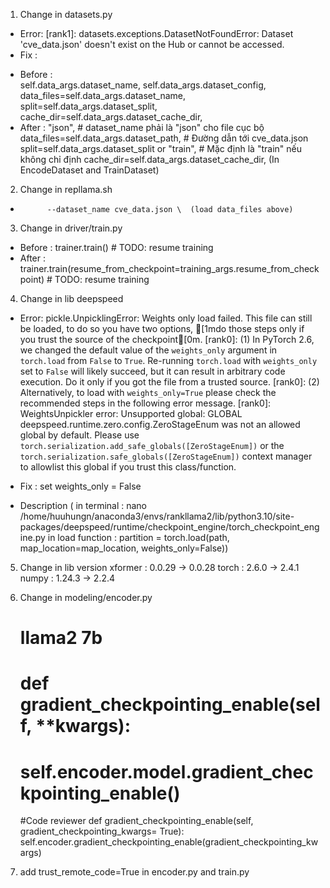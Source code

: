 1) Change in datasets.py 
- Error: [rank1]: datasets.exceptions.DatasetNotFoundError: Dataset 'cve_data.json' doesn't exist on the Hub or cannot be accessed.
- Fix : 
+ Before :  
            self.data_args.dataset_name,
            self.data_args.dataset_config,
            data_files=self.data_args.dataset_name,
            split=self.data_args.dataset_split,
            cache_dir=self.data_args.dataset_cache_dir,
+ After :
            "json",  # dataset_name phải là "json" cho file cục bộ
            data_files=self.data_args.dataset_path,  # Đường dẫn tới cve_data.json
            split=self.data_args.dataset_split or "train",  # Mặc định là "train" nếu không chỉ định
            cache_dir=self.data_args.dataset_cache_dir,
(In EncodeDataset and TrainDataset)

2) Change in repllama.sh 

+           --dataset_name cve_data.json \  (load data_files above)

3) Change in driver/train.py
+ Before :     trainer.train()  # TODO: resume training
+ After :     trainer.train(resume_from_checkpoint=training_args.resume_from_checkpoint)  # TODO: resume training

4) Change in lib deepspeed
- Error: pickle.UnpicklingError: Weights only load failed. This file can still be loaded, to do so you have two options, [1mdo those steps only if you trust the source of the checkpoint[0m. 
[rank0]: 	(1) In PyTorch 2.6, we changed the default value of the `weights_only` argument in `torch.load` from `False` to `True`. Re-running `torch.load` with `weights_only` set to `False` will likely succeed, but it can result in arbitrary code execution. Do it only if you got the file from a trusted source.
[rank0]: 	(2) Alternatively, to load with `weights_only=True` please check the recommended steps in the following error message.
[rank0]: 	WeightsUnpickler error: Unsupported global: GLOBAL deepspeed.runtime.zero.config.ZeroStageEnum was not an allowed global by default. Please use `torch.serialization.add_safe_globals([ZeroStageEnum])` or the `torch.serialization.safe_globals([ZeroStageEnum])` context manager to allowlist this global if you trust this class/function.
+ Fix : set weights_only = False

+ Description ( in terminal : nano /home/huuhungn/anaconda3/envs/rankllama2/lib/python3.10/site-packages/deepspeed/runtime/checkpoint_engine/torch_checkpoint_engine.py
    in load function : partition = torch.load(path, map_location=map_location, weights_only=False))

5) Change in lib version
xformer : 0.0.29 -> 0.0.28
torch : 2.6.0 -> 2.4.1
numpy : 1.24.3 -> 2.2.4

6) Change in modeling/encoder.py
    #   llama2 7b    
    # def gradient_checkpointing_enable(self, **kwargs):
    #     self.encoder.model.gradient_checkpointing_enable()
    
    #Code reviewer
    def gradient_checkpointing_enable(self, gradient_checkpointing_kwargs= True):
        self.encoder.gradient_checkpointing_enable(gradient_checkpointing_kwargs)

7) add trust_remote_code=True in encoder.py and train.py
